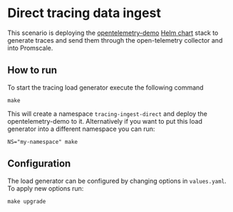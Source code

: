 # Direct tracing data ingest

This scenario is deploying the [opentelemetry-demo](https://github.com/open-telemetry/opentelemetry-demo)
[Helm chart](https://github.com/open-telemetry/opentelemetry-helm-charts/blob/main/charts/opentelemetry-demo/values.yaml)
stack to generate traces and send them through the open-telemetry collector and
into Promscale.

## How to run

To start the tracing load generator execute the following command

```shell
make
```

This will create a namespace `tracing-ingest-direct` and deploy the opentelemetry-demo
to it.  Alternatively if you want to put this load generator into a different
namespace you can run:

```shell
NS="my-namespace" make
```

## Configuration

The load generator can be configured by changing options in `values.yaml`. To apply
new options run:

```shell
make upgrade
```

